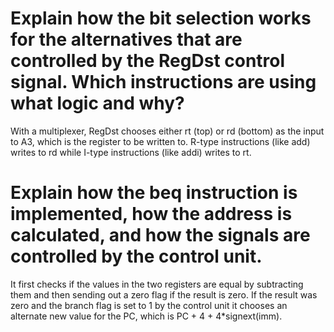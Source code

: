 # Explain how the bit selection works for the alternatives that are controlled by the RegDst control signal. Which instructions are using what logic and why?
With a multiplexer, RegDst chooses either rt (top) or rd (bottom) as the input to A3, which is the register to be written to. R-type instructions (like add) writes to rd while I-type instructions (like addi) writes to rt.

# Explain how the beq instruction is implemented, how the address is calculated, and how the signals are controlled by the control unit.
It first checks if the values in the two registers are equal by subtracting them and then sending out a zero flag if the result is zero. If the result was zero and the branch flag is set to 1 by the control unit it chooses an alternate new value for the PC, which is PC + 4 + 4*signext(imm).